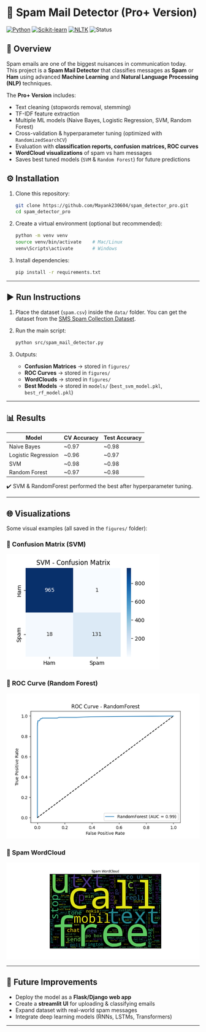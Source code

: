 # 📧 Spam Mail Detector (Pro+ Version)

[![Python](https://img.shields.io/badge/Python-3.12.10-blue?logo=python&logoColor=white)](https://www.python.org/)
[![Scikit-learn](https://img.shields.io/badge/Scikit--learn-1.3.2-orange?logo=scikit-learn&logoColor=white)](https://scikit-learn.org/)
[![NLTK](https://img.shields.io/badge/NLTK-3.9.1-orange?logo=nltk&logoColor=white)](https://www.nltk.org/)
![Status](https://img.shields.io/badge/status-completed-brightgreen)

## 📌 Overview
Spam emails are one of the biggest nuisances in communication today.  
This project is a **Spam Mail Detector** that classifies messages as **Spam** or **Ham** using advanced **Machine Learning** and **Natural Language Processing (NLP)** techniques.  

The **Pro+ Version** includes:  
- Text cleaning (stopwords removal, stemming)  
- TF-IDF feature extraction  
- Multiple ML models (Naive Bayes, Logistic Regression, SVM, Random Forest)  
- Cross-validation & hyperparameter tuning (optimized with `RandomizedSearchCV`)  
- Evaluation with **classification reports, confusion matrices, ROC curves**  
- **WordCloud visualizations** of spam vs ham messages  
- Saves best tuned models (`SVM` & `Random Forest`) for future predictions  


## ⚙️ Installation

1. Clone this repository:
   ```bash
   git clone https://github.com/Mayank230604/spam_detector_pro.git
   cd spam_detector_pro
   ````

2. Create a virtual environment (optional but recommended):

   ```bash
   python -m venv venv
   source venv/bin/activate    # Mac/Linux
   venv\Scripts\activate       # Windows
   ```

3. Install dependencies:

   ```bash
   pip install -r requirements.txt
   ```

---

## ▶️ Run Instructions

1. Place the dataset (`spam.csv`) inside the `data/` folder.
   You can get the dataset from the [SMS Spam Collection Dataset](https://www.kaggle.com/uciml/sms-spam-collection-dataset).

2. Run the main script:

   ```bash
   python src/spam_mail_detector.py
   ```

3. Outputs:

   * **Confusion Matrices** → stored in `figures/`
   * **ROC Curves** → stored in `figures/`
   * **WordClouds** → stored in `figures/`
   * **Best Models** → stored in `models/` (`best_svm_model.pkl`, `best_rf_model.pkl`)

---

## 📊 Results

| Model               | CV Accuracy | Test Accuracy |
| ------------------- | ----------- | ------------- |
| Naive Bayes         | \~0.97      | \~0.98        |
| Logistic Regression | \~0.96      | \~0.97        |
| SVM                 | \~0.98      | \~0.98        |
| Random Forest       | \~0.97      | \~0.98        |

✔️ SVM & RandomForest performed the best after hyperparameter tuning.

---

## 🌐 Visualizations

Some visual examples (all saved in the `figures/` folder):

### 🔹 Confusion Matrix (SVM)

![Confusion Matrix](figures/SVM_confusion_matrix.png)

### 🔹 ROC Curve (Random Forest)

![ROC Curve](figures/RandomForest_roc.png)

### 🔹 Spam WordCloud

![Spam WordCloud](figures/spam_wordcloud.png)

---

## 🚀 Future Improvements

* Deploy the model as a **Flask/Django web app**
* Create a **streamlit UI** for uploading & classifying emails
* Expand dataset with real-world spam messages
* Integrate deep learning models (RNNs, LSTMs, Transformers)

---
